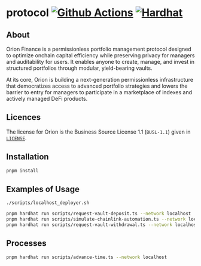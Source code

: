# protocol [![Github Actions][gha-badge]][gha] [![Hardhat][hardhat-badge]][hardhat]

[gha]: https://github.com/OrionFinanceAI/protocol/actions
[gha-badge]: https://github.com/OrionFinanceAI/protocol/actions/workflows/ci.yml/badge.svg
[hardhat]: https://hardhat.org/
[hardhat-badge]: https://img.shields.io/badge/Built%20with-Hardhat-FFDB1C.svg

## About

Orion Finance is a permissionless portfolio management protocol designed to optimize onchain capital efficiency while preserving privacy for managers and auditability for users. It enables anyone to create, manage, and invest in structured portfolios through modular, yield-bearing vaults. 

At its core, Orion is building a next-generation permissionless infrastructure that democratizes access to advanced portfolio strategies and lowers the barrier to entry for managers to participate in a marketplace of indexes and actively managed DeFi products.

## Licences

The license for Orion is the Business Source License 1.1 (`BUSL-1.1`) given in [`LICENSE`](./LICENSE).

## Installation

```bash
pnpm install
```

## Examples of Usage

```bash
./scripts/localhost_deployer.sh
```

```bash
pnpm hardhat run scripts/request-vault-deposit.ts --network localhost
pnpm hardhat run scripts/simulate-chainlink-automation.ts --network localhost
pnpm hardhat run scripts/request-vault-withdrawal.ts --network localhost
```

## Processes

```bash
pnpm hardhat run scripts/advance-time.ts --network localhost
```